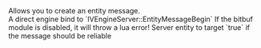 <function name="EntityMessageBegin" parent="HolyLib" type="libraryfunc">
	<description>
		Allows you to create an entity message.<br>
		A direct engine bind to `IVEngineServer::EntityMessageBegin`
		<note>
			If the bitbuf module is disabled, it will throw a lua error!
		</note>
		<added version="0.5"></added>
	</description>
	<realm>Server</realm>
	<args>
		<arg name="ent" type="Entity">entity to target</arg>
		<arg name="reliable" type="boolean" default="false">`true` if the message should be reliable</arg>
	</args>
</function>